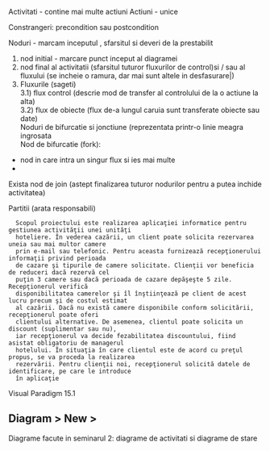 Activitati - contine mai multe actiuni
Actiuni - unice


Constrangeri: precondition sau postcondition

Noduri - marcam inceputul , sfarsitul si deveri de la prestabilit

1) nod initial - marcare punct inceput al diagramei
2) nod final al activitatii (sfarsitul tuturor fluxurilor de control)si / sau al fluxului (se incheie o ramura, dar mai sunt altele in desfasurare|) 
3) Fluxurile (sageti)  
3.1) flux control (descrie mod de transfer al  controlului de la o actiune la alta)  
3.2) flux de obiecte (flux de-a lungul caruia sunt transferate obiecte sau date)  
Noduri de bifurcatie si jonctiune (reprezentata printr-o linie meagra ingrosata  
Nod de bifurcatie (fork):  
  - nod in care intra un singur flux si ies mai multe
  - 
  Exista nod de join (astept finalizarea tuturor nodurilor pentru a putea inchide activitatea)
  
Partitii (arata responsabili)


```
  Scopul proiectului este realizarea aplicaţiei informatice pentru gestiunea activităţii unei unităţi
  hoteliere. În vederea cazării, un client poate solicita rezervarea uneia sau mai multor camere
  prin e-mail sau telefonic. Pentru aceasta furnizează recepţionerului informaţii privind perioada
  de cazare şi tipurile de camere solicitate. Clienţii vor beneficia de reduceri dacă rezervă cel
  puţin 3 camere sau dacă perioada de cazare depăşeşte 5 zile. Recepţionerul verifică
  disponibilitatea camerelor şi îl înştiinţează pe client de acest lucru precum şi de costul estimat
  al cazării. Dacă nu există camere disponibile conform solicitării, recepţionerul poate oferi
  clientului alternative. De asemenea, clientul poate solicita un discount (suplimentar sau nu),
  iar recepţionerul va decide fezabilitatea discountului, fiind asistat obligatoriu de managerul
  hotelului. În situaţia în care clientul este de acord cu preţul propus, se va proceda la realizarea
  rezervării. Pentru clienţii noi, recepţionerul solicită datele de identificare, pe care le introduce
  în aplicaţie
```

Visual Paradigm 15.1

Diagram > New > 
-----------------------

Diagrame facute in seminarul 2: diagrame de activitati si diagrame de stare
